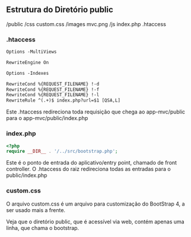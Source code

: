 ## Estrutura do Diretório public

/public
	/css
		custom.css
	/images
		mvc.png
	/js
	index.php
	.htaccess

### .htaccess
```html
Options -MultiViews

RewriteEngine On

Options -Indexes

RewriteCond %{REQUEST_FILENAME} !-d
RewriteCond %{REQUEST_FILENAME} !-f
RewriteCond %{REQUEST_FILENAME} !-l
RewriteRule ^(.+)$ index.php?url=$1 [QSA,L]
```

Este .htaccess redireciona toda requisição que chega ao app-mvc/public para o app-mvc/public/index.php

### index.php

```php
<?php
require __DIR__ . '/../src/bootstrap.php';
```

Este é o ponto de entrada do aplicativo/entry point, chamado de front controller.
O .htaccess do raiz redireciona todas as entradas para o public/index.php

### custom.css

O arquivo custom.css é um arquivo para customização do BootStrap 4, a ser usado mais a frente.

Veja que o diretório public, que é acessível via web, contém apenas uma linha, que chama o bootstrap.



